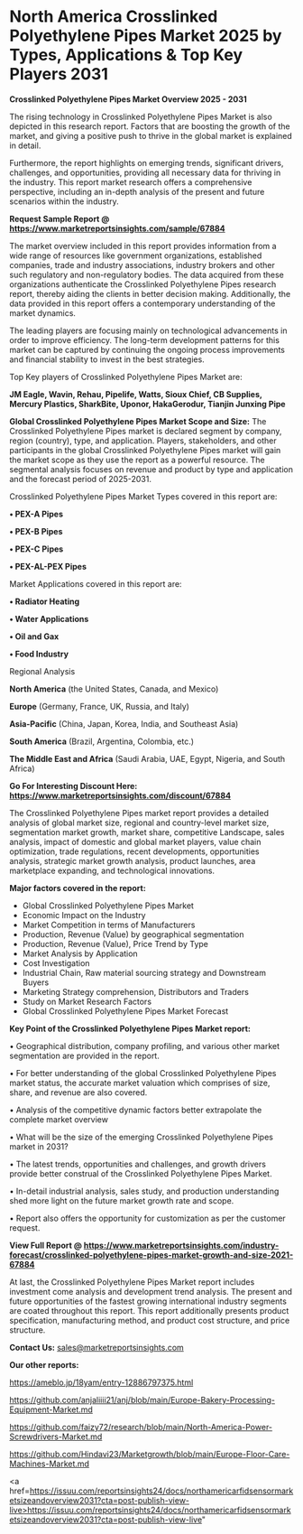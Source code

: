 # North America Crosslinked Polyethylene Pipes Market 2025 by Types, Applications & Top Key Players 2031

<Strong> Crosslinked Polyethylene Pipes Market Overview 2025 - 2031</strong>

The rising technology in Crosslinked Polyethylene Pipes Market is also depicted in this research report. Factors that are boosting the growth of the market, and giving a positive push to thrive in the global market is explained in detail.

Furthermore, the report highlights on emerging trends, significant drivers, challenges, and opportunities, providing all necessary data for thriving in the industry. This report market research offers a comprehensive perspective, including an in-depth analysis of the present and future scenarios within the industry.

<strong>Request Sample Report @ <a href=https://www.marketreportsinsights.com/sample/67884>https://www.marketreportsinsights.com/sample/67884</a></strong>

The market overview included in this report provides information from a wide range of resources like government organizations, established companies, trade and industry associations, industry brokers and other such regulatory and non-regulatory bodies. The data acquired from these organizations authenticate the Crosslinked Polyethylene Pipes research report, thereby aiding the clients in better decision making. Additionally, the data provided in this report offers a contemporary understanding of the market dynamics.

The leading players are focusing mainly on technological advancements in order to improve efficiency. The long-term development patterns for this market can be captured by continuing the ongoing process improvements and financial stability to invest in the best strategies.

Top Key players of Crosslinked Polyethylene Pipes Market are:

<strong>JM Eagle, Wavin, Rehau, Pipelife, Watts, Sioux Chief, CB Supplies, Mercury Plastics, SharkBite, Uponor, HakaGerodur, Tianjin Junxing Pipe</strong>

<strong><b>Global Crosslinked Polyethylene Pipes Market Scope and Size:</b></strong>
The Crosslinked Polyethylene Pipes market is declared segment by company, region (country), type, and application. Players, stakeholders, and other participants in the global Crosslinked Polyethylene Pipes market will gain the market scope as they use the report as a powerful resource. The segmental analysis focuses on revenue and product by type and application and the forecast period of 2025-2031.

Crosslinked Polyethylene Pipes Market Types covered in this report are:

<strong>• PEX-A Pipes

• PEX-B Pipes

• PEX-C Pipes

• PEX-AL-PEX Pipes</strong>

Market Applications covered in this report are:

<strong>• Radiator Heating

• Water Applications

• Oil and Gax

• Food Industry</strong> 

Regional Analysis

<strong>North America</strong> (the United States, Canada, and Mexico)

<strong>Europe</strong> (Germany, France, UK, Russia, and Italy)

<strong>Asia-Pacific</strong> (China, Japan, Korea, India, and Southeast Asia)

<strong>South America</strong> (Brazil, Argentina, Colombia, etc.)

<strong>The Middle East and Africa</strong> (Saudi Arabia, UAE, Egypt, Nigeria, and South Africa)

<strong>Go For Interesting Discount Here: <a href=https://www.marketreportsinsights.com/discount/67884>https://www.marketreportsinsights.com/discount/67884</a></strong>

The Crosslinked Polyethylene Pipes market report provides a detailed analysis of global market size, regional and country-level market size, segmentation market growth, market share, competitive Landscape, sales analysis, impact of domestic and global market players, value chain optimization, trade regulations, recent developments, opportunities analysis, strategic market growth analysis, product launches, area marketplace expanding, and technological innovations.

<strong><b>Major factors covered in the report:</b></strong>
<ul>
  <li>Global Crosslinked Polyethylene Pipes Market </li>
  <li>Economic Impact on the Industry</li>
  <li>Market Competition in terms of Manufacturers</li>
  <li>Production, Revenue (Value) by geographical segmentation</li>
  <li>Production, Revenue (Value), Price Trend by Type</li>
  <li>Market Analysis by Application</li>
  <li>Cost Investigation</li>
  <li>Industrial Chain, Raw material sourcing strategy and Downstream Buyers</li>
  <li>Marketing Strategy comprehension, Distributors and Traders</li>
  <li>Study on Market Research Factors</li>
  <li>Global Crosslinked Polyethylene Pipes Market Forecast</li>
</ul>

<strong><b>Key Point of the Crosslinked Polyethylene Pipes Market report:</b></strong>

• Geographical distribution, company profiling, and various other market segmentation are provided in the report.

• For better understanding of the global Crosslinked Polyethylene Pipes market status, the accurate market valuation which comprises of size, share, and revenue are also covered.

• Analysis of the competitive dynamic factors better extrapolate the complete market overview

• What will be the size of the emerging Crosslinked Polyethylene Pipes market in 2031?

• The latest trends, opportunities and challenges, and growth drivers provide better construal of the Crosslinked Polyethylene Pipes Market.

• In-detail industrial analysis, sales study, and production understanding shed more light on the future market growth rate and scope.

• Report also offers the opportunity for customization as per the customer request.

<strong><b>View Full Report @ <a href=https://www.marketreportsinsights.com/industry-forecast/crosslinked-polyethylene-pipes-market-growth-and-size-2021-67884>https://www.marketreportsinsights.com/industry-forecast/crosslinked-polyethylene-pipes-market-growth-and-size-2021-67884</a></b></strong>


At last, the Crosslinked Polyethylene Pipes Market report includes investment come analysis and development trend analysis. The present and future opportunities of the fastest growing international industry segments are coated throughout this report. This report additionally presents product specification, manufacturing method, and product cost structure, and price structure.

<strong>Contact Us:</strong>
sales@marketreportsinsights.com

<strong>Our other reports:</strong>

<a href=https://ameblo.jp/18yam/entry-12886797375.html>https://ameblo.jp/18yam/entry-12886797375.html</a>

<a href=https://github.com/anjaliiii21/anj/blob/main/Europe-Bakery-Processing-Equipment-Market.md>https://github.com/anjaliiii21/anj/blob/main/Europe-Bakery-Processing-Equipment-Market.md</a>

<a href=https://github.com/faizy72/research/blob/main/North-America-Power-Screwdrivers-Market.md>https://github.com/faizy72/research/blob/main/North-America-Power-Screwdrivers-Market.md</a>

<a href=https://github.com/Hindavi23/Marketgrowth/blob/main/Europe-Floor-Care-Machines-Market.md>https://github.com/Hindavi23/Marketgrowth/blob/main/Europe-Floor-Care-Machines-Market.md</a>

<a href=https://issuu.com/reportsinsights24/docs/northamericarfidsensormarketsizeandoverview2031?cta=post-publish-view-live>https://issuu.com/reportsinsights24/docs/northamericarfidsensormarketsizeandoverview2031?cta=post-publish-view-live</a>"
